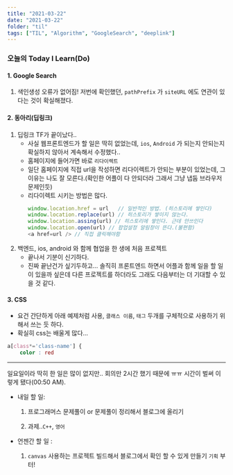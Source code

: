 ```yaml
---
title: "2021-03-22"
date: "2021-03-22"
folder: "til"
tags: ["TIL", "Algorithm", "GoogleSearch", "deeplink"]
---
```


### 오늘의 Today I Learn(Do)

#### 1. Google Search
   1. 색인생성 오류가 없어짐! 저번에 확인했던, `pathPrefix` 가 `siteURL` 에도 연관이 있다는 것이 확실해졌다.


#### 2. 동아리(딥링크)
  1. 딥링크 TF가 끝이났다..
        - 사실 웹프론트엔드가 할 일은 딱히 없었는데, `ios`, `Android` 가 되는지 안되는지 확실하지 않아서 계속해서 수정했다..
        - 홈페이지에 들어가면 바로 `리다이렉트`
        - 일단 홈페이지에 직접 url을 작성하면 리다이렉트가 안되는 부분이 있었는데, 그 이유는 나도 잘 모른다.(확인한 어플이 다 안되더라 그래서 그냥 냅둠 브라우저 문제인듯)
        - 리다이렉트 시키는 방법은 많다. 
          ```typescript
          window.location.href = url   // 일반적인 방법. (히스토리에 쌓인다)
          window.location.replace(url) // 히스토리가 쌓이지 않는다.
          window.location.assing(url) // 히스토리에 쌓인다. 근데 안쓰인다
          window.location.open(url) // 팝업설정 알림창이 뜬다.(불편함)
          <a href=url /> // 직접 클릭해야함
          ```
   1. 백엔드, ios, android 와 함께 협업을 한 생에 처음 프로젝트
        - 끝나서 기분이 신기하다.
        - 진짜 끝난건가 싶기두하고... 솔직히 프론트엔드 하면서 어플과 함께 일을 할 일이 있을까 싶은데
        다른 프로젝트를 하더라도 그래도 다음부터는 더 기대할 수 있을 것 같다.


#### 3. CSS
- 요건 간단하게 아래 예제처럼 사용, `클래스 이름`, `태그` 두개를 구체적으로 사용하기 위해서 쓰는 듯 하다. 
-  확실히 css는 배울게 많다...

```css
a[class*='class-name'] {
    color : red
```

-------
일요일이라 딱히 한 일은 많이 없지만.. 회의만 2시간 했기 때문에 ㅠㅠ 시간이 벌써 이렇게 됐다(00:50 AM).

- 내일 할 일:
  1. 프로그래머스 문제풀이 or 문제풀이 정리해서 블로그에 올리기

  2. 과제..`C++`, `영어`


- 언젠간 할 일 :
   1. `canvas` 사용하는 프로젝트 빌드해서 블로그에서 확인 할 수 있게 만들기 `기획` 부터!